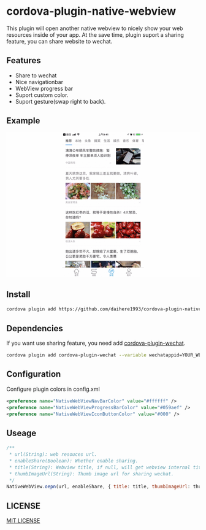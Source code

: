 # cordova-plugin-native-webview

This plugin will open another native webview to nicely show your web resources inside of your app. At the save time, plugin suport a sharing feature, you can share website to wechat.

## Features

* Share to wechat
* Nice navigationbar
* WebView progress bar
* Suport custom color.
* Suport gesture(swap right to back).

## Example

![image](https://github.com/daihere1993/cordova-plugin-native-webview/blob/master/doc/demo.gif)


## Install

```bash
cordova plugin add https://github.com/daihere1993/cordova-plugin-native-webview
```

## Dependencies

If you want use sharing feature, you need add [cordova-plugin-wechat](https://github.com/xu-li/cordova-plugin-wechat).

```bash
cordova plugin add cordova-plugin-wechat --variable wechatappid=YOUR_WECHAT_APPID
```

## Configuration

Configure plugin colors in config.xml

```xml
<preference name="NativeWebViewNavBarColor" value="#ffffff" />
<preference name="NativeWebViewProgressBarColor" value="#059aef" />
<preference name="NativeWebViewIconButtonColor" value="#000" />
```

## Useage

```js
/**
 * url(String): web resouces url.
 * enableShare(Boolean): Whether enable sharing.
 * title(String): Webview title, if null, will get webview internal title.
 * thumbImageUrl(String): Thumb image url for sharing wechat.
 */
NativeWebView.oepn(url, enableShare, { title: title, thumbImageUrl: thumbImageUrl });
```

## LICENSE

[MIT LICENSE](http://opensource.org/licenses/MIT)
